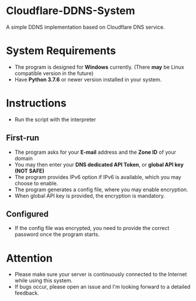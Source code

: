 # Cloudflare-DDNS-System
A simple DDNS implementation based on Cloudflare DNS service.

# System Requirements
* The program is designed for **Windows** currently. (There **may** be Linux compatible version in the future)
* Have **Python 3.7.6** or newer version installed in your system.

# Instructions
* Run the script with the interpreter

## First-run
* The program asks for your **E-mail** address and the **Zone ID** of your domain
* You may then enter your **DNS dedicated API Token**, or **global API key (NOT SAFE)**
* The program provides IPv6 option if IPv6 is available, which you may choose to enable.
* The program generates a config file, where you may enable encryption.
 * When global API key is provided, the encryption is mandatory.

## Configured
* If the config file was encrypted, you need to provide the correct password once the program starts.

# Attention
* Please make sure your server is continuously connected to the Internet while using this system.
* If bugs occur, please open an issue and I'm looking forward to a detailed feedback.
